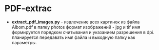 # PDF-extrac

- **extract_pdf_images.py** -
извлечение всех картинок из файла Albom.pdf в папку photos
формат изображений - jpg и tif
имя формируется порядком считывания и указанием разрешения в dpi.
планируется передавать имя файла и выходную папку как параметры.
